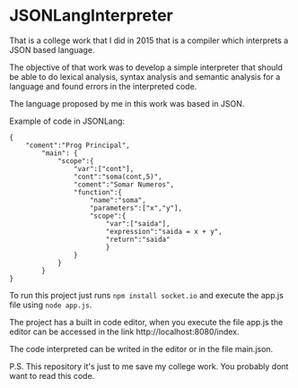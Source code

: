 # JSONLangInterpreter
That is a college work that I did in 2015 that is a compiler which interprets a JSON based language.

The objective of that work was to develop a simple interpreter that should be able to do lexical analysis, syntax analysis and semantic analysis for a language and found errors in the interpreted code.

The language proposed by me in this work was based in JSON.

Example of code in JSONLang:

```
{
    "coment":"Prog Principal",
        "main": {
            "scope":{
                "var":["cont"],
                "cont":"soma(cont,5)",
                "coment":"Somar Numeros",
                "function":{
                    "name":"soma",
                    "parameters":["x","y"],
                    "scope":{
                        "var":["saida"],
                        "expression":"saida = x + y",
                        "return":"saida"
                        }
                }
            }
        }
}
```
To run this project just runs `npm install socket.io` and execute the app.js file using `node app.js`.

The project has a built in code editor, when you execute the file app.js the editor can be accessed in the link http://localhost:8080/index.

The code interpreted can be writed in the editor or in the file main.json.

P.S. This repository it's just to me save my college work. You probably dont want to read this code.
